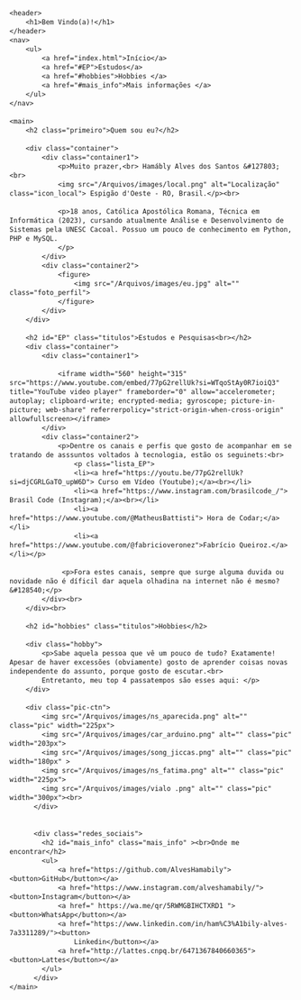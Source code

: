 <!DOCTYPE html>
<html lang="en">
<head>
    <meta charset="UTF-8">
    <meta name="viewport" content="width=device-width, initial-scale=1.0">
    <title>Profile H. Alves </title>    
    <link rel="stylesheet" href="estilo.css">
    <link rel="icon" href="/Arquivos/images/favicon.png" type="image/x-icon">
</head>
<body>

    <header>
        <h1>Bem Vindo(a)!</h1>
    </header>
    <nav>
        <ul>
            <a href="index.html">Início</a>
            <a href="#EP">Estudos</a>
            <a href="#hobbies">Hobbies </a>
            <a href="#mais_info">Mais informações </a>
        </ul> 
    </nav>

    <main>
        <h2 class="primeiro">Quem sou eu?</h2>

        <div class="container">
            <div class="container1">
                <p>Muito prazer,<br> Hamábly Alves dos Santos &#127803;<br>
                <img src="/Arquivos/images/local.png" alt="Localização" class="icon_local"> Espigão d'Oeste - RO, Brasil.</p><br>
    
                <p>18 anos, Católica Apostólica Romana, Técnica em Informática (2023), cursando atualmente Análise e Desenvolvimento de Sistemas pela UNESC Cacoal. Possuo um pouco de conhecimento em Python, PHP e MySQL.
                </p>          
            </div>
            <div class="container2">
                <figure>
                    <img src="/Arquivos/images/eu.jpg" alt="" class="foto_perfil">
                </figure>
            </div>
        </div>

        <h2 id="EP" class="titulos">Estudos e Pesquisas<br></h2>
        <div class="container">
            <div class="container1">
               
                <iframe width="560" height="315" src="https://www.youtube.com/embed/77pG2rellUk?si=WTqoStAy0R7ioiQ3" title="YouTube video player" frameborder="0" allow="accelerometer; autoplay; clipboard-write; encrypted-media; gyroscope; picture-in-picture; web-share" referrerpolicy="strict-origin-when-cross-origin" allowfullscreen></iframe>        
            </div>
            <div class="container2">
                <p>Dentre os canais e perfis que gosto de acompanhar em se tratando de asssuntos voltados à tecnologia, estão os seguinets:<br>
                    <p class="lista_EP">
                    <li><a href="https://youtu.be/77pG2rellUk?si=djCGRLGaTO_upW6D"> Curso em Vídeo (Youtube);</a><br></li>
                    <li><a href="https://www.instagram.com/brasilcode_/"> Brasil Code (Instagram);</a><br></li>
                    <li><a href="https://www.youtube.com/@MatheusBattisti"> Hora de Codar;</a></li>
                    <li><a href="https://www.youtube.com/@fabricioveronez">Fabrício Queiroz.</a></li></p>
                
                 <p>Fora estes canais, sempre que surge alguma duvida ou novidade não é díficil dar aquela olhadina na internet não é mesmo? &#128540;</p>
            </div><br>
        </div><br>

        <h2 id="hobbies" class="titulos">Hobbies</h2>

        <div class="hobby">
            <p>Sabe aquela pessoa que vê um pouco de tudo? Exatamente! Apesar de haver excessões (obviamente) gosto de aprender coisas novas independente do assunto, porque gosto de escutar.<br>
            Entretanto, meu top 4 passatempos são esses aqui: </p>
        </div>
       
        <div class="pic-ctn">
            <img src="/Arquivos/images/ns_aparecida.png" alt="" class="pic" width="225px">
            <img src="/Arquivos/images/car_arduino.png" alt="" class="pic" width="203px">
            <img src="/Arquivos/images/song_jiccas.png" alt="" class="pic" width="180px" >
            <img src="/Arquivos/images/ns_fatima.png" alt="" class="pic" width="225px">
            <img src="/Arquivos/images/vialo .png" alt="" class="pic" width="300px"><br>
          </div>

          
          <div class="redes_sociais">
            <h2 id="mais_info" class="mais_info" ><br>Onde me encontrar</h2>
            <ul>
                <a href="https://github.com/AlvesHamabily"><button>GitHub</button></a>
                <a href="https://www.instagram.com/alveshamabily/"><button>Instagram</button></a>
                <a href=" https://wa.me/qr/5RWMGBIHCTXRD1 "><button>WhatsApp</button></a>
                <a href="https://www.linkedin.com/in/ham%C3%A1bily-alves-7a3311289/"><button> 
                    Linkedin</button></a>
                <a href="http://lattes.cnpq.br/6471367840660365"><button>Lattes</button></a>
            </ul>
          </div>
    </main>
    
</body>
</html>

